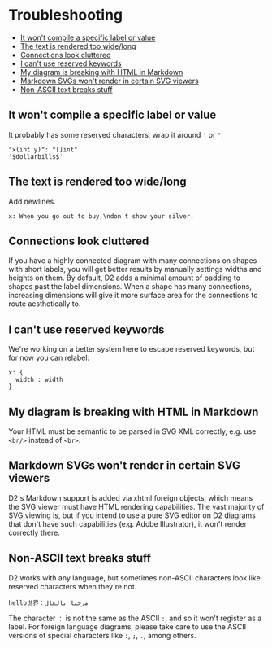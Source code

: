 # Troubleshooting

* [It won't compile a specific label or value](#it-wont-compile-a-specific-label-or-value)
* [The text is rendered too wide/long](#the-text-is-rendered-too-widelong)
* [Connections look cluttered](#connections-look-cluttered)
* [I can't use reserved keywords](#i-cant-use-reserved-keywords)
* [My diagram is breaking with HTML in Markdown](#my-diagram-is-breaking-with-html-in-markdown)
* [Markdown SVGs won't render in certain SVG viewers](#markdown-svgs-wont-render-in-certain-svg-viewers)
* [Non-ASCII text breaks stuff](#non-ascii-text-breaks-stuff)

## It won't compile a specific label or value

It probably has some reserved characters, wrap it around `'` or `"`.

```d2
"x(int y)": "[]int"
'$dollarbills$'
```

## The text is rendered too wide/long

Add newlines.

```d2
x: When you go out to buy,\ndon't show your silver.
```

## Connections look cluttered

If you have a highly connected diagram with many connections on shapes with short labels,
you will get better results by manually settings widths and heights on them. By default,
D2 adds a minimal amount of padding to shapes past the label dimensions. When a shape has
many connections, increasing dimensions will give it more surface area for the connections
to route aesthetically to.

## I can't use reserved keywords

We're working on a better system here to escape reserved keywords, but for now you can
relabel:

```d2
x: {
  width_: width
}
```

## My diagram is breaking with HTML in Markdown

Your HTML must be semantic to be parsed in SVG XML correctly, e.g. use `<br/>` instead of `<br>`.

## Markdown SVGs won't render in certain SVG viewers

D2's Markdown support is added via xhtml foreign objects, which means the SVG viewer must
have HTML rendering capabilities. The vast majority of SVG viewing is, but if you intend
to use a pure SVG editor on D2 diagrams that don't have such capabilities (e.g. Adobe
Illustrator), it won't render correctly there.

## Non-ASCII text breaks stuff

D2 works with any language, but sometimes non-ASCII characters look like reserved characters when they're not.

```d2
hello世界：مرحبا بالعال
```

The character `：` is not the same as the ASCII `:`, and so it won't register as a label. For foreign language diagrams, please take care to use the ASCII versions of special characters like `:`, `;`, `.`, among others.
